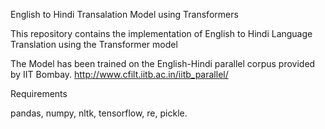 English to Hindi Transalation Model using Transformers

This repository contains the implementation of English to Hindi Language Translation using the Transformer model 

The Model has been trained on the English-Hindi parallel corpus provided by IIT Bombay. http://www.cfilt.iitb.ac.in/iitb_parallel/

Requirements

pandas,
numpy,
nltk,
tensorflow,
re,
pickle.
